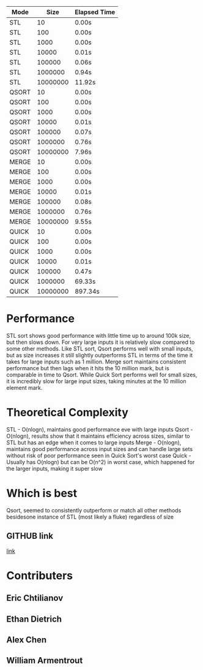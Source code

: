 Mode | Size | Elapsed Time 
--- | --- | ---
STL | 10 | 0.00s
STL | 100 | 0.00s 
STL | 1000 | 0.00s
STL | 10000 | 0.01s 
STL | 100000 | 0.06s
STL | 1000000 | 0.94s
STL | 10000000 | 11.92s 
QSORT | 10 | 0.00s 
QSORT | 100 | 0.00s
QSORT | 1000 | 0.00s 
QSORT | 10000 | 0.01s
QSORT | 100000 | 0.07s
QSORT | 1000000 | 0.76s 
QSORT | 10000000 | 7.96s
MERGE | 10 | 0.00s
MERGE | 100 | 0.00s
MERGE | 1000 | 0.00s
MERGE | 10000 | 0.01s
MERGE | 100000 | 0.08s
MERGE | 1000000 | 0.76s
MERGE | 10000000 | 9.55s 
QUICK | 10 | 0.00s
QUICK | 100 | 0.00s
QUICK | 1000 | 0.00s
QUICK | 10000 | 0.01s
QUICK | 100000 | 0.47s
QUICK | 1000000 | 69.33s
QUICK | 10000000 | 897.34s




# Performance
STL sort shows good performance with little time up to around 100k size, but then slows down. For very large inputs it
is relatively slow compared to some other methods. Like STL sort, Qsort performs well with small inputs, but as size increases it still slightly outperforms STL in terms of the time it takes for large inputs such as 1 million. Merge sort maintains consistent performance but then lags when it hits the 10 million mark, but is comparable
in time to Qsort. While Quick Sort performs well for small sizes, it is incredibly slow for large input sizes, taking minutes at the 10 million element mark.

# Theoretical Complexity 
STL - O(nlogn), maintains good performance eve with large inputs
Qsort - O(nlogn), results show that it maintains efficiency across sizes, similar to STL but has an edge when it comes to large inputs
Merge - O(nlogn), maintains good performance across input sizes and can handle large sets without risk of poor performance seen in Quick Sort's worst case
Quick - Usually has O(nlogn) but can be O(n^2) in worst case, which happened for the larger inputs, making it super slow
# Which is best
Qsort, seemed to consistently outperform or match all other methods besidesone instance of STL (most likely a fluke) regardless of size

## GITHUB link 
[link](https://github.com/ericcht/Project-2)

# Contributers

## Eric Chtilianov

## Ethan Dietrich

## Alex Chen

## William Armentrout

